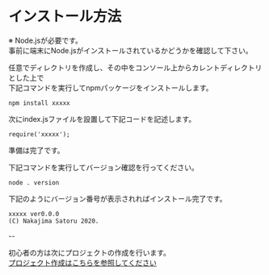 # インストール方法

※ Node.jsが必要です。  
事前に端末にNode.jsがインストールされているかどうかを確認して下さい。


任意でディレクトリを作成し、その中をコンソール上からカレントディレクトリとした上で  
下記コマンドを実行してnpmパッケージをインストールします。

```
npm install xxxxx
```

次にindex.jsファイルを設置して下記コードを記述します。

```
require('xxxxx');
```

準備は完了です。

下記コマンドを実行してバージョン確認を行ってください。  

```
node . version
```

下記のようにバージョン番号が表示されればインストール完了です。

```
xxxxx ver0.0.0
(C) Nakajima Satoru 2020.

```

--

初心者の方は次にプロジェクトの作成を行います。  
[プロジェクト作成はこちらを参照してください](project.md)
